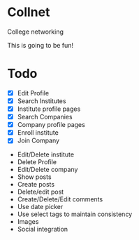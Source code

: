 # Collnet
College networking

This is going to be fun!

Todo
===
* [x] Edit Profile
* [x] Search Institutes
* [x] Institute profile pages
* [x] Search Companies
* [x] Company profile pages
* [x] Enroll institute
* [x] Join Company
* Edit/Delete institute
* Delete Profile
* Edit/Delete company
* Show posts
* Create posts
* Delete/edit post
* Create/Delete/Edit comments
* Use date picker
* Use select tags to maintain consistency
* Images
* Social integration
